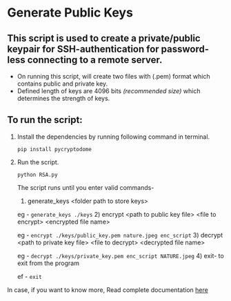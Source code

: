 # Generate Public Keys
## This script is used to create a private/public keypair for SSH-authentication for password-less connecting to a remote server.

+ On running this script, will create two files with (.pem) format which contains public and private key.
+ Defined length of keys are 4096 bits *(recommended size)* which determines the strength of keys.

## To run the script:
1. Install the dependencies by running following command in terminal.

   `pip install pycryptodome`

2. Run the script.

    `python RSA.py`

    The script runs until you enter valid commands- 
    1) generate_keys \<folder path to store keys\>

    eg - `generate_keys ./keys`
    2) encrypt \<path to public key file\> \<file to encrypt\> \<encrypted file name\>

    eg - `encrypt ./keys/public_key.pem nature.jpeg enc_script` 
    3) decrypt \<path to private key file\> \<file to decrypt\> \<decrypted file name\>

    eg - `decrypt ./keys/private_key.pem enc_script NATURE.jpeg` 
    4) exit- to exit from the program
    
    ef - `exit`
    
In case, if you want to know more, Read complete documentation [here](https://pycryptodome.readthedocs.io/en/latest/src/public_key/rsa.html)
    

